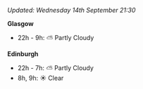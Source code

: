 *Updated: Wednesday 14th September 21:30*

**Glasgow**

* 22h - 9h: :partly_sunny: Partly Cloudy

**Edinburgh**

* 22h - 7h: :partly_sunny: Partly Cloudy
* 8h, 9h: :sunny: Clear
